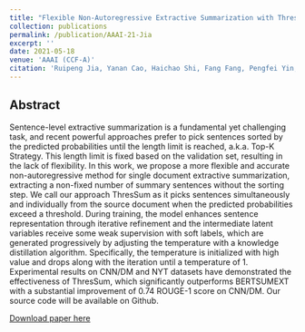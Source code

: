 ```yaml
---
title: "Flexible Non-Autoregressive Extractive Summarization with Threshold: How to Extract a Non-Fixed Number of Summary Sentences"
collection: publications
permalink: /publication/AAAI-21-Jia
excerpt: ''
date: 2021-05-18
venue: 'AAAI (CCF-A)'
citation: 'Ruipeng Jia, Yanan Cao, Haichao Shi, Fang Fang, Pengfei Yin, Shi Wang: Flexible Non-Autoregressive Extractive Summarization with Threshold: How to Extract a Non-Fixed Number of Summary Sentences. AAAI 2021: 13134-13142'
---
```

Abstract
--
Sentence-level extractive summarization is a fundamental yet challenging task, and recent powerful approaches prefer to pick sentences sorted by the predicted probabilities until the length limit is reached, a.k.a. Top-K Strategy. This length limit is fixed based on the validation set, resulting in the lack of flexibility. In this work, we propose a more flexible and accurate non-autoregressive method for single document extractive summarization, extracting a non-fixed number of summary sentences without the sorting step. We call our approach ThresSum as it picks sentences simultaneously and individually from the source document when the predicted probabilities exceed a threshold. During training, the model enhances sentence representation through iterative refinement and the intermediate latent variables receive some weak supervision with soft labels, which are generated progressively by adjusting the temperature with a knowledge distillation algorithm. Specifically, the temperature is initialized with high value and drops along with the iteration until a temperature of 1. Experimental results on CNN/DM and NYT datasets have demonstrated the effectiveness of ThresSum, which significantly outperforms BERTSUMEXT with a substantial improvement of 0.74 ROUGE-1 score on CNN/DM. Our source code will be available on Github.

[Download paper here](https://ojs.aaai.org/index.php/AAAI/article/view/17552/17359)

